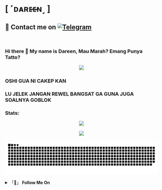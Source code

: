 # [ ˹ᴅᴀʀᴇ̷ᴇ̷ɴ˼ ]

## 📨 Contact me on [![Telegram](https://img.shields.io/badge/telegram-1b77FF.svg?style=for-the-badge&logo=telegram)](https://t.me/Darenrorr) 
<br>



### Hi there 👋 My name is Dareen, Mau Marah? Emang Punya Tatto?

<p align="center">
  <img src="https://telegra.ph//file/be58a5cccf23b0af3382e.jpg">

### OSHI GUA NI CAKEP KAN

### LU JELEK JANGAN REWEL BANGSAT GA GUNA JUGA SOALNYA GOBLOK

### Stats:
<p align="center"><a href="https://github.com/mikeel-ye"><img src="https://github-readme-stats.vercel.app/api?username=ionmusic&show_icons=true&theme=radical"></a></p>
<p align="center"><a href="https://github.com/mikeel-ye"><img src="https://github-readme-stats.vercel.app/api/top-langs/?username=ionmusic&theme=radical&layout=compact"></a></p> 



![「DAREEN」](https://github.com/Platane/snk/raw/output/github-contribution-grid-snake.svg)



<details>
    <summary>「🧧」 <b>Follow Me On</b></summary><br/>
<p align="center">
  <a href="https://www.instagram.com/xckall.86"><img src="https://img.shields.io/badge/Instagram-E4405F?style=for-the-badge&logo=instagram&logoColor=white" /></a>
</p>

<p align="center">
  <a href="https://github.com/mikeel-ye"><img src="https://img.shields.io/badge/Github-FFF?style=for-the-badge&logo=Github&logoColor=000000&link=https://github.com/Rlxfly" /></a>
</p>

<!---
mikeel-ye/mikeel-ye is a ✨ special ✨ repository because its `README.md` (this file) appears on your GitHub profile.
You can click the Preview link to take a look at your changes.
--->
